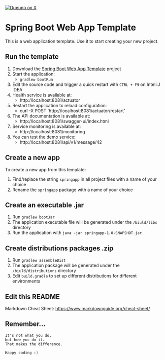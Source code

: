 [![Dueuno on X](https://img.shields.io/twitter/follow/dueunoframework?style=social)](https://x.com/dueunoframework)

# Spring Boot Web App Template

This is a web application template. Use it to start creating your new project.

## Run the template

1. Download the [Spring Boot Web App Template](https://github.com/dueuno-projects/spring-web-app-template) project
2. Start the application:
   - `gradlew bootRun`
3. Edit the source code and trigger a quick restart with `CTRL + F9` on IntelliJ IDEA
4. Health service is available at:
   - http://localhost:8081/actuator
5. Restart the application to reload configuration:
   - curl -X POST 'http://localhost:8081/actuator/restart'
4. The API documentation is available at:
   - http://localhost:8081/swagger-ui/index.html
4. Service monitoring is available at:
   - http://localhost:8081/monitoring
5. You can test the demo service:
   - http://localhost:8081/api/v1/message/42

## Create a new app

To create a new app from this template:

1. Find/replace the string `springapp` in all project files with a name of your choice
2. Rename the `springapp` package with a name of your choice

## Create an executable .jar

1. Run `gradlew bootJar`
2. The application executable file will be generated under the `/biuld/libs` directory
3. Run the application with `java -jar springapp-1.0-SNAPSHOT.jar`

## Create distributions packages .zip

1. Run `gradlew assembleDist`
2. The application package will be generated under the `/biuld/distributions` directory
3. Edit `build.gradle` to set up different distributions for different environments

## Edit this README

Markdown Cheat Sheet: https://www.markdownguide.org/cheat-sheet/

## Remember...

```
It's not what you do,
but how you do it.
That makes the difference.

Happy coding :)
```